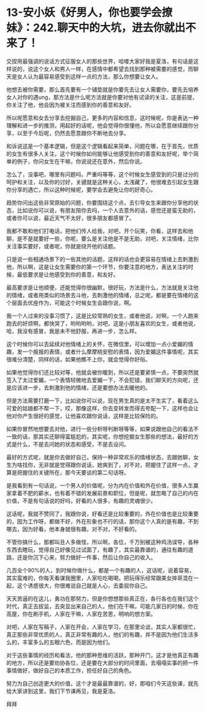 # 13-安小妖《好男人，你也要学会撩妹》：242.聊天中的大坑，进去你就出不来了！

交捏用最强调的说话方式征服女人的那些世界，哈喽大家好我是夏洛，有句话是这样说的，说这个女人和男人一样，在感情中都希望去找到那种被需要的感觉，而聊天是女人认为最容易感受到这样一点的方法，那么你想要让女人。

他想去被你需要，那么首先要有一个铺垫就是你要先去让女人需要你，要先去培养女人对你的遇ung，那方法是什么呢方法就是你要对他有试读的关注，这是前提，你关注了他，他会因为被关注而感到你的善意和友好。

所以呢愿意和女去分享去挖掘自己，更多的内容和信息，这时候呢，你是表达一种理解和进一步的推测，用起好的话呢，他会觉得你很懂他，所以会愿意继续跟你分享，以至于今后呢，仍然去愿意跟你不断地去分享。

和诉说这是一个基本逻辑，但是这个逻辑看起来简单，问题在哪，在于首先，优质的女生有很多人关注，这个时候你如何能够让他感受到你的善意和友好呢，举个简单的例子，你问女生在干嘛，你说说还在意外，然后你说。

怎么了，没事吧，哪里有问题吗，严重吗等等，这个时候女生感受到的只是过分的呵护和关注，以及你的讨好，关键就是这种关心，太浅藏了，他很难去引起女生跟你分享的遇亡，所以这种时候呢，要学会去避免让你的好奇心。

趋势你问出这些非常原始的问题，你要围绕这个点，去引导女生来跟你分享他的状态，比如说你可以说，有朋友陪你去吗，一个人去意外的话，感觉还是蛮无助的，或者你可以说，最近天气不太好，很多朋友都感冒了。

我都不敢和他们打电话，把他们传人给我，对吧，开个玩笑，你看，这样去和他聊，是不是就要好一些，你呢，要么是关注他是不是无助，对吧，关注情绪，比你关注事实要好，或者呢，你就是绕开他的话题。

只是说一些相通场景下的一些其他的话题，这样的话也会更容易在情绪上去刺激到他，所以啊，这是让女生需要你的第一个环节，你要注意的地方，表达关注的时候，最低要求是让他感受到你的善意，和友好。

最高要求是让他顺便，还能觉得你很幽默，很好玩，方法是什么，方法就是关注他的情绪，或者用类似的场景去斗他，去刺激他的情绪，总之呢，都是要在情绪的这个层面去优座作为，可能这个时候女生会跟你说，啊。

我一个人过来的没事习惯了，这是比较常熟的女生，或者他说，对啊，一个人跑来跑去的好烦啊，都快哭了，哟哟哟哟，对吧，这是小朋友喜欢的女生，或者他说，哈，我没有感冒，我是未不他舒服，再进一步，怎么样。

这个时候你可以去延续对他情绪上的关怀，在微信里，可以增加一点小爱媚的情趣，发一个报报的表情，或者什么摩摩桃安慰的表情，因为爱媚这件事情呢，其实很难分清楚，同样的话，如果他瞧不上你，就会觉得你好俗。

如果他觉得你们还比较对等，他就会被你暖到，所以还是要紧慎一点，不要突然就签入了太过爱媚，一个表情轻微地去爱媚一下，不会犯错，我们聊天的方向呢，还是应该进一步，去刺激到他的情绪，还是要想办法去暖他的。

但是方法需要打磨一下，比如说你可以说，现在男生真的是太不生实了，看着这么可爱的姑娘都不帮一下，哎，那像这样，你去变转发而得去夸配一下，这样也会让他对你产生很好的感觉，让他喜欢跟你说话，这样是比较保险的。

如果你冒然地想要去对他，进行一些分析呀判断呀等等，如果说跟他自己的看法不一致的话，那其实还聊得蛮尴尬的，其实呢，你想挖掘女生那些的想法，最好的方式是什么，不是去问她的状态和感受，不是去设问。

最好的方式呢，就是你去做好自己，保持一种非常欢乐的情绪状态，去跟她聊，女生为啥找你，无非就是觉得跟你说话，她爽到了，对不对，把握住了这样一点，才算是把握住的关键所在，那今天要谈的第二句话呀。

是我看到有一句话说，一个男人的价值呢，分为内在价值和外在价值，很多人生赢家拿着不肥的薪水，也有着不错的发展前景和职位，但是呢，就忽略了自己的内在价值，不是有句话说的好吗，好看的人很多，有趣的灵魂很少。

这话呢，我就不赞同了，我跟你说，好看还是比较重要的，外在价值也是比较重要的，因为工作呀，都做不好，外在形象也不行的话，那你这个人真的是有趣，不到哪去，因为好看，他本身就很有趣，对不对，不好看的。

不管你搞什么，那都叫丑人多做怪，所以啊，各位，千万别被这种鸡汤误导，各种东西去瞎玩，觉得自己好像见过试面了，有趣了，其实最靠谱的，通往有趣的道路，还是你沉下心来，努力做好一件事，然后让你自己的收入。

几百全个90%的人，到时候你做什么，都是一个有趣的人，这话呢，说着容易，其实蛮难的，你每天看谋我圈里，人家吃吃喝喝，把玩得乐经常跟美女摔哥混在一起，这个诱惑很大，你很难说自己就是人心，去委屈你自己。

天天苦逼的在这儿，勇功在那努力，但是你想想那些真正在，各行各也在我们这个时代，真正去拔监，去突显出来自己的人，他们在干嘛，可能几家日的时候，你在高屋，你在刷手机，人家在干嘛，人家在苦思，明响的想方案。

对吧，人家在写稿子，人家在开会，人家在学习，在那里论谈，其实人家都很忙，真正那些非常优质的人，真正非常有趣的人，他们的有趣，并不是因为他们生活多么的，丰富多么的五眼六色，而是因为他们。

对于这些事情的经历和看法，他的那种思维的活跃，那种开门，这才是他真正有趣的地方，所以还是要劝协各位，还是要在大部分的时间里面，去塌塌实事的把一件事情做好，做好自己的本质工作，担任好自己的角色。

努力为自己创造更大的价值，这个才是最最靠谱的，好，那咱们今天这些课，就先给大家讲到这里，我们下节课再见，我是夏洛。

拜拜